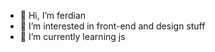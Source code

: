 - 👋 Hi, I’m ferdian
- 👀 I’m interested in front-end and design stuff
- 🌱 I’m currently learning js


<!---
zantrfrd/zantrfrd is a ✨ special ✨ repository because its `README.md` (this file) appears on your GitHub profile.
You can click the Preview link to take a look at your changes.
--->
